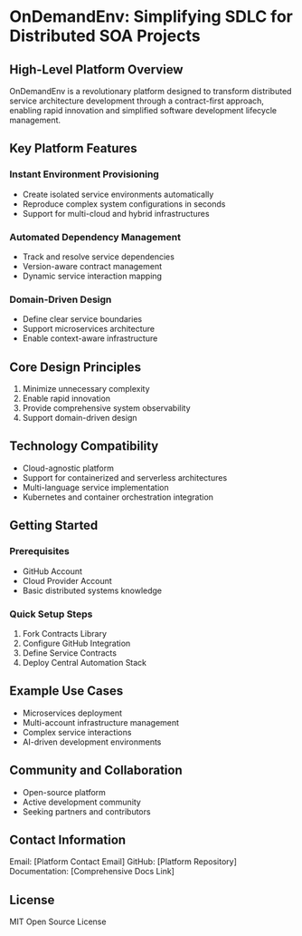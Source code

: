 # OnDemandEnv: Simplifying SDLC for Distributed SOA Projects

## High-Level Platform Overview

OnDemandEnv is a revolutionary platform designed to transform distributed service architecture development through a contract-first approach, enabling rapid innovation and simplified software development lifecycle management.

## Key Platform Features

### Instant Environment Provisioning
- Create isolated service environments automatically
- Reproduce complex system configurations in seconds
- Support for multi-cloud and hybrid infrastructures

### Automated Dependency Management
- Track and resolve service dependencies
- Version-aware contract management
- Dynamic service interaction mapping

### Domain-Driven Design
- Define clear service boundaries
- Support microservices architecture
- Enable context-aware infrastructure

## Core Design Principles

1. Minimize unnecessary complexity
2. Enable rapid innovation
3. Provide comprehensive system observability
4. Support domain-driven design

## Technology Compatibility

- Cloud-agnostic platform
- Support for containerized and serverless architectures
- Multi-language service implementation
- Kubernetes and container orchestration integration

## Getting Started

### Prerequisites
- GitHub Account
- Cloud Provider Account
- Basic distributed systems knowledge

### Quick Setup Steps
1. Fork Contracts Library
2. Configure GitHub Integration
3. Define Service Contracts
4. Deploy Central Automation Stack

## Example Use Cases

- Microservices deployment
- Multi-account infrastructure management
- Complex service interactions
- AI-driven development environments

## Community and Collaboration

- Open-source platform
- Active development community
- Seeking partners and contributors

## Contact Information

Email: [Platform Contact Email]
GitHub: [Platform Repository]
Documentation: [Comprehensive Docs Link]

## License

MIT Open Source License